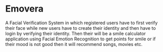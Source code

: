 # Emovera
A Facial Verification System in which registered users have to first verify their face while new users have to create their identity and then have to login by verifying their identity. Then their will be a smile calculator application using Facial Emotion Recognition to get points for smile or if their mood is not good then it will recommend songs, movies etc.
